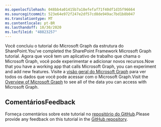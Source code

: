 ```yaml
---
ms.openlocfilehash: 048bb4a01415b7a18efefaf71f40df1d35f96664
ms.sourcegitcommit: 523e64e972f247e2df57cd8de949ac7bd1b8b047
ms.translationtype: MT
ms.contentlocale: pt-BR
ms.lasthandoff: 10/30/2020
ms.locfileid: "48823257"
---
```

<!-- markdownlint-disable MD002 MD041 -->

<span data-ttu-id="f9a66-101">Você concluiu o tutorial do Microsoft Graph da estrutura do SharePoint.</span><span class="sxs-lookup"><span data-stu-id="f9a66-101">You've completed the SharePoint Framework Microsoft Graph tutorial.</span></span> <span data-ttu-id="f9a66-102">Agora que você tem um aplicativo de trabalho que chama o Microsoft Graph, você pode experimentar e adicionar novos recursos.</span><span class="sxs-lookup"><span data-stu-id="f9a66-102">Now that you have a working app that calls Microsoft Graph, you can experiment and add new features.</span></span> <span data-ttu-id="f9a66-103">Visite a [visão geral do Microsoft Graph](/graph/overview) para ver todos os dados que você pode acessar com o Microsoft Graph.</span><span class="sxs-lookup"><span data-stu-id="f9a66-103">Visit the [Overview of Microsoft Graph](/graph/overview) to see all of the data you can access with Microsoft Graph.</span></span>

## <a name="feedback"></a><span data-ttu-id="f9a66-104">Comentários</span><span class="sxs-lookup"><span data-stu-id="f9a66-104">Feedback</span></span>

<span data-ttu-id="f9a66-105">Forneça comentários sobre este tutorial no [repositório do GitHub](https://github.com/microsoftgraph/msgraph-training-spfx).</span><span class="sxs-lookup"><span data-stu-id="f9a66-105">Please provide any feedback on this tutorial in the [GitHub repository](https://github.com/microsoftgraph/msgraph-training-spfx).</span></span>
